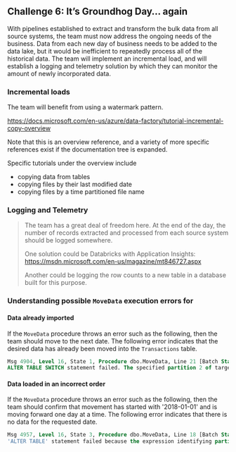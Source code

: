 ## Challenge 6: It’s Groundhog Day… again

With pipelines established to extract and transform the bulk data from all
source systems, the team must now address the ongoing needs of the business.
Data from each new day of business needs to be added to the data lake, but it
would be inefficient to repeatedly process all of the historical data. The team
will implement an incremental load, and will establish a logging and telemetry
solution by which they can monitor the amount of newly incorporated data.

### Incremental loads

The team will benefit from using a watermark pattern.

<https://docs.microsoft.com/en-us/azure/data-factory/tutorial-incremental-copy-overview>

Note that this is an overview reference, and a variety of more specific references
exist if the documentation tree is expanded.

Specific tutorials under the overview include

- copying data from tables
- copying files by their last modified date
- copying files by a time partitioned file name

### Logging and Telemetry

> The team has a great deal of freedom here. At the end of the day, the number
> of records extracted and processed from each source system should be logged
> somewhere.
>
> One solution could be Databricks with Application Insights:
> <https://msdn.microsoft.com/en-us/magazine/mt846727.aspx>
>
> Another could be logging the row counts to a new table in a database built
> for this purpose.

### Understanding possible `MoveData` execution errors for

#### Data already imported

If the `MoveData` procedure throws an error such as the following, then the team should move to the next date.
The following error indicates that the desired data has already been moved into the `Transactions` table.

```sql
Msg 4904, Level 16, State 1, Procedure dbo.MoveData, Line 21 [Batch Start Line 0]
ALTER TABLE SWITCH statement failed. The specified partition 2 of target table 'OnPremRentals.dbo.Transactions' must be empty.
```

#### Data loaded in an incorrect order

If the `MoveData` procedure throws an error such as the following, then the team should confirm
that movement has started with '2018-01-01' and is moving forward one day at a time.
The following error indicates that there is no data for the requested date.

```sql
Msg 4957, Level 16, State 3, Procedure dbo.MoveData, Line 18 [Batch Start Line 0]
'ALTER TABLE' statement failed because the expression identifying partition number for the table 'Customers' is not of integer type.
```
